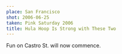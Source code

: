 ```yaml
---
place: San Francisco
shot: 2006-06-25
taken: Pink Saturday 2006
title: Hula Hoop Is Strong with These Two
---
```


Fun on Castro St. will now commence.
